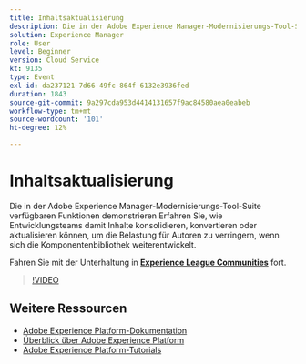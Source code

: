 ```yaml
---
title: Inhaltsaktualisierung
description: Die in der Adobe Experience Manager-Modernisierungs-Tool-Suite verfügbaren Funktionen demonstrieren Erfahren Sie, wie Entwicklungsteams damit Inhalte konsolidieren, konvertieren oder aktualisieren können, um die Belastung für Autoren zu verringern, wenn sich die Komponentenbibliothek weiterentwickelt.
solution: Experience Manager
role: User
level: Beginner
version: Cloud Service
kt: 9135
type: Event
exl-id: da237121-7d66-49fc-864f-6132e3936fed
duration: 1843
source-git-commit: 9a297cda953d4414131657f9ac84580aea0eabeb
workflow-type: tm+mt
source-wordcount: '101'
ht-degree: 12%

---
```


# Inhaltsaktualisierung

Die in der Adobe Experience Manager-Modernisierungs-Tool-Suite verfügbaren Funktionen demonstrieren Erfahren Sie, wie Entwicklungsteams damit Inhalte konsolidieren, konvertieren oder aktualisieren können, um die Belastung für Autoren zu verringern, wenn sich die Komponentenbibliothek weiterentwickelt.

Fahren Sie mit der Unterhaltung in **[Experience League Communities](https://adobe.ly/3zJuUBH)** fort.

>[!VIDEO](https://video.tv.adobe.com/v/337577/?quality=12&learn=on&hidetitle=true)

## Weitere Ressourcen

- [Adobe Experience Platform-Dokumentation](https://experienceleague.adobe.com/docs/experience-platform.html?lang=de)
- [Überblick über Adobe Experience Platform](https://experienceleague.adobe.com/docs/experience-platform/landing/home.html?lang=de)
- [Adobe Experience Platform-Tutorials](https://experienceleague.adobe.com/docs/platform-learn/tutorials/overview.html?lang=de)
